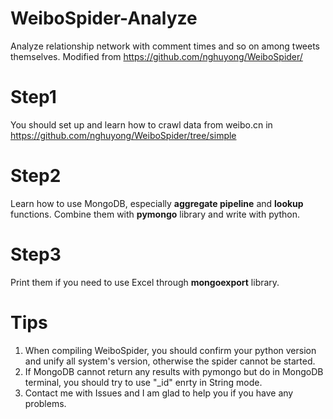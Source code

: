 # WeiboSpider-Analyze
Analyze relationship network with comment times and so on among tweets themselves. Modified from https://github.com/nghuyong/WeiboSpider/

# Step1
You should set up and learn how to crawl data from weibo.cn in https://github.com/nghuyong/WeiboSpider/tree/simple

# Step2
Learn how to use MongoDB, especially **aggregate pipeline** and **lookup** functions.
Combine them with **pymongo** library and write with python.

# Step3
Print them if you need to use Excel through **mongoexport** library.

# Tips
1. When compiling WeiboSpider, you should confirm your python version and unify all system's version, otherwise the spider cannot be started.
2. If MongoDB cannot return any results with pymongo but do in MongoDB terminal, you should try to use "_id" enrty in String mode.
3. Contact me with Issues and I am glad to help you if you have any problems.
